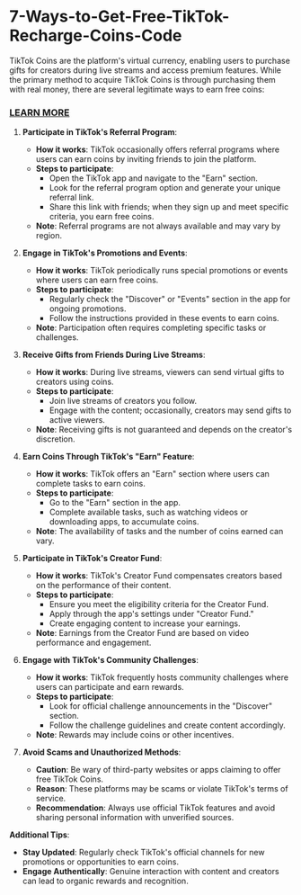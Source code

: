 # 7-Ways-to-Get-Free-TikTok-Recharge-Coins-Code
<p>TikTok Coins are the platform's virtual currency, enabling users to purchase gifts for creators during live streams and access premium features. While the primary method to acquire TikTok Coins is through purchasing them with real money, there are several legitimate ways to earn free coins:</p>
<h3><a href="https://sites.google.com/view/unlockingtiktokcoinsfreeyourgu/">LEARN MORE</a></h3>
<ol>
<li>
<p><strong>Participate in TikTok's Referral Program</strong>:</p>
<ul>
<li><strong>How it works</strong>: TikTok occasionally offers referral programs where users can earn coins by inviting friends to join the platform.</li>
<li><strong>Steps to participate</strong>:
<ul>
<li>Open the TikTok app and navigate to the "Earn" section.</li>
<li>Look for the referral program option and generate your unique referral link.</li>
<li>Share this link with friends; when they sign up and meet specific criteria, you earn free coins.</li>
</ul>
</li>
<li><strong>Note</strong>: Referral programs are not always available and may vary by region.</li>
</ul>
</li>
<li>
<p><strong>Engage in TikTok's Promotions and Events</strong>:</p>
<ul>
<li><strong>How it works</strong>: TikTok periodically runs special promotions or events where users can earn free coins.</li>
<li><strong>Steps to participate</strong>:
<ul>
<li>Regularly check the "Discover" or "Events" section in the app for ongoing promotions.</li>
<li>Follow the instructions provided in these events to earn coins.</li>
</ul>
</li>
<li><strong>Note</strong>: Participation often requires completing specific tasks or challenges.</li>
</ul>
</li>
<li>
<p><strong>Receive Gifts from Friends During Live Streams</strong>:</p>
<ul>
<li><strong>How it works</strong>: During live streams, viewers can send virtual gifts to creators using coins.</li>
<li><strong>Steps to participate</strong>:
<ul>
<li>Join live streams of creators you follow.</li>
<li>Engage with the content; occasionally, creators may send gifts to active viewers.</li>
</ul>
</li>
<li><strong>Note</strong>: Receiving gifts is not guaranteed and depends on the creator's discretion.</li>
</ul>
</li>
<li>
<p><strong>Earn Coins Through TikTok's "Earn" Feature</strong>:</p>
<ul>
<li><strong>How it works</strong>: TikTok offers an "Earn" section where users can complete tasks to earn coins.</li>
<li><strong>Steps to participate</strong>:
<ul>
<li>Go to the "Earn" section in the app.</li>
<li>Complete available tasks, such as watching videos or downloading apps, to accumulate coins.</li>
</ul>
</li>
<li><strong>Note</strong>: The availability of tasks and the number of coins earned can vary.</li>
</ul>
</li>
<li>
<p><strong>Participate in TikTok's Creator Fund</strong>:</p>
<ul>
<li><strong>How it works</strong>: TikTok's Creator Fund compensates creators based on the performance of their content.</li>
<li><strong>Steps to participate</strong>:
<ul>
<li>Ensure you meet the eligibility criteria for the Creator Fund.</li>
<li>Apply through the app's settings under "Creator Fund."</li>
<li>Create engaging content to increase your earnings.</li>
</ul>
</li>
<li><strong>Note</strong>: Earnings from the Creator Fund are based on video performance and engagement.</li>
</ul>
</li>
<li>
<p><strong>Engage with TikTok's Community Challenges</strong>:</p>
<ul>
<li><strong>How it works</strong>: TikTok frequently hosts community challenges where users can participate and earn rewards.</li>
<li><strong>Steps to participate</strong>:
<ul>
<li>Look for official challenge announcements in the "Discover" section.</li>
<li>Follow the challenge guidelines and create content accordingly.</li>
</ul>
</li>
<li><strong>Note</strong>: Rewards may include coins or other incentives.</li>
</ul>
</li>
<li>
<p><strong>Avoid Scams and Unauthorized Methods</strong>:</p>
<ul>
<li><strong>Caution</strong>: Be wary of third-party websites or apps claiming to offer free TikTok Coins.</li>
<li><strong>Reason</strong>: These platforms may be scams or violate TikTok's terms of service.</li>
<li><strong>Recommendation</strong>: Always use official TikTok features and avoid sharing personal information with unverified sources.</li>
</ul>
</li>
</ol>
<p><strong>Additional Tips</strong>:</p>
<ul>
<li><strong>Stay Updated</strong>: Regularly check TikTok's official channels for new promotions or opportunities to earn coins.</li>
<li><strong>Engage Authentically</strong>: Genuine interaction with content and creators can lead to organic rewards and recognition.</li>
</ul>

